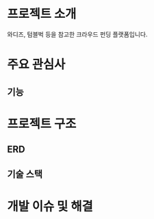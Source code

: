 # 프로젝트 소개
와디즈, 텀블벅 등을 참고한 크라우드 펀딩 플랫폼입니다.

# 주요 관심사
## 기능

# 프로젝트 구조

## ERD

## 기술 스택

# 개발 이슈 및 해결
